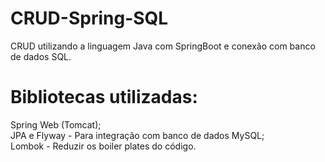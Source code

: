 # CRUD-Spring-SQL
CRUD utilizando a linguagem Java com SpringBoot e conexão com banco de dados SQL.

# Bibliotecas utilizadas:

Spring Web (Tomcat); <br>
JPA e Flyway - Para integração com banco de dados MySQL; <br>
Lombok - Reduzir os boiler plates do código. <br>


